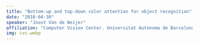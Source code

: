 ```yaml
---
title: "Bottom-up and top-down color attention for object recognition"
date: "2010-04-30"
speaker: "Joost Van de Weijer"
affiliation: "Computer Vision Center. Universitat Autònoma de Barcelona"
img: cvc.webp
---
```

